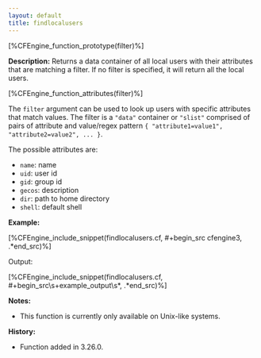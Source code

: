 ```yaml
---
layout: default
title: findlocalusers
---
```


[%CFEngine_function_prototype(filter)%]

**Description:** Returns a data container of all local users with their attributes that are matching a filter. If no filter is specified, it will return all the local users.

[%CFEngine_function_attributes(filter)%]

The `filter` argument can be used to look up users with specific attributes that match values. The filter is a `"data"` container or `"slist"` comprised of pairs of attribute and value/regex pattern `{ "attribute1=value1", "attribute2=value2", ... }`.

The possible attributes are:
* `name`: name
* `uid`: user id
* `gid`: group id
* `gecos`: description
* `dir`: path to home directory
* `shell`: default shell

**Example:**

[%CFEngine_include_snippet(findlocalusers.cf, #\+begin_src cfengine3, .*end_src)%]

Output:

[%CFEngine_include_snippet(findlocalusers.cf, #\+begin_src\s+example_output\s*, .*end_src)%]

**Notes:**

* This function is currently only available on Unix-like systems.

**History:**

* Function added in 3.26.0.
